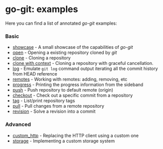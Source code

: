 # go-git: examples

Here you can find a list of annotated _go-git_ examples:

### Basic
- [showcase](showcase/main.go) - A small showcase of the capabilities of _go-git_
- [open](open/main.go) - Opening a existing repository cloned by _git_
- [clone](clone/main.go) - Cloning a repository
- [clone with context](context/main.go) - Cloning a repository with graceful cancellation.
- [log](log/main.go) - Emulate `git log` command output iterating all the commit history from HEAD reference
- [remotes](remotes/main.go) - Working with remotes: adding, removing, etc
- [progress](progress/main.go) - Printing the progress information from the sideband
- [push](push/main.go) - Push repository to default remote (origin)
- [checkout](checkout/main.go) - Check out a specific commit from a repository
- [tag](tag/main.go) - List/print repository tags
- [pull](pull/main.go) - Pull changes from a remote repository
- [revision](revision/main.go) - Solve a revision into a commit
### Advanced
- [custom_http](custom_http/main.go) - Replacing the HTTP client using a custom one
- [storage](storage/README.md) - Implementing a custom storage system
